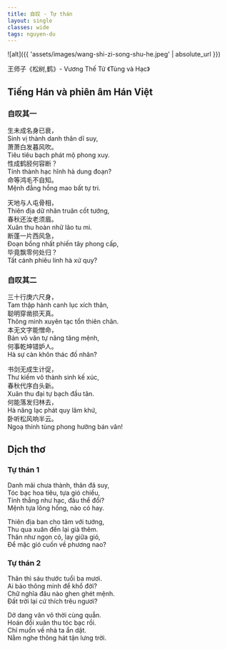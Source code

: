 ```yaml
---
title: 自叹 - Tự thán
layout: single
classes: wide
tags: nguyen-du
---
```


![alt]({{ 'assets/images/wang-shi-zi-song-shu-he.jpeg' | absolute_url }})
> <cite>
王师子《松树,鹤》- Vương Thế Tử 《Tùng và Hạc》
</cite>

## Tiếng Hán và phiên âm Hán Việt

### 自叹其一
生未成名身已衰，\
Sinh vị thành danh thân dĩ suy,\
萧萧白发暮风吹。\
Tiêu tiêu bạch phát mộ phong xuy.\
性成鹤胫何容断？\
Tính thành hạc hĩnh hà dung đoạn?\
命等鸿毛不自知。\
Mệnh đẳng hồng mao bất tự tri.

天地与人屯骨相，\
Thiên địa dữ nhân truân cốt tướng,\
春秋还汝老须眉。\
Xuân thu hoàn nhữ lão tu mi.\
断蓬一片西风急，\
Đoạn bồng nhất phiến tây phong cấp,\
毕竟飘零何处归？\
Tất cánh phiêu linh hà xứ quy?


### 自叹其二
三十行庚六尺身，\
Tam thập hành canh lục xích thân,\
聪明穿凿损天真。\
Thông minh xuyên tạc tổn thiên chân.\
本无文字能憎命，\
Bản vô văn tự năng tăng mệnh,\
何事乾坤错妒人。\
Hà sự càn khôn thác đố nhân?

书剑无成生计促，\
Thư kiếm vô thành sinh kế xúc,\
春秋代序白头新。\
Xuân thu đại tự bạch đầu tân.\
何能落发归林去，\
Hà năng lạc phát quy lâm khứ,\
卧听松风响半云。\
Ngoạ thính tùng phong hưởng bán vân!

## Dịch thơ

### Tự thán 1
Danh mãi chưa thành, thân đã suy,\
Tóc bạc hoa tiêu, tựa gió chiều,\
Tính thẳng như hạc, đâu thể đổi?\
Mệnh tựa lông hồng, nào có hay.

Thiên địa ban cho tâm với tướng,\
Thu qua xuân đến lại già thêm.\
Thân như ngọn cỏ, lay giữa gió,\
Để mặc gió cuốn về phương nao?

### Tự thán 2
Thân thì sáu thước tuổi ba mươi.\
Ai bảo thông minh để khổ đời?\
Chữ nghĩa đâu nào ghen ghét mệnh.\
Đất trời lại cứ thích trêu ngươi?

Dở dang văn võ thời cùng quẫn.\
Hoán đổi xuân thu tóc bạc rồi.\
Chỉ muốn về nhà ta ẩn dật.\
Nằm nghe thông hát tận lưng trời.